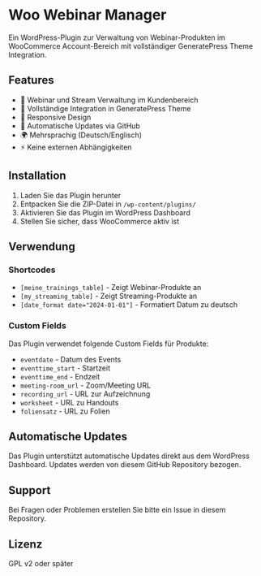 # Woo Webinar Manager

Ein WordPress-Plugin zur Verwaltung von Webinar-Produkten im WooCommerce Account-Bereich mit vollständiger GeneratePress Theme Integration.

## Features

- 🎯 Webinar und Stream Verwaltung im Kundenbereich
- 🎨 Vollständige Integration in GeneratePress Theme
- 📱 Responsive Design
- 🔄 Automatische Updates via GitHub
- 🌍 Mehrsprachig (Deutsch/Englisch)
- ⚡ Keine externen Abhängigkeiten

## Installation

1. Laden Sie das Plugin herunter
2. Entpacken Sie die ZIP-Datei in `/wp-content/plugins/`
3. Aktivieren Sie das Plugin im WordPress Dashboard
4. Stellen Sie sicher, dass WooCommerce aktiv ist

## Verwendung

### Shortcodes

- `[meine_trainings_table]` - Zeigt Webinar-Produkte an
- `[my_streaming_table]` - Zeigt Streaming-Produkte an
- `[date_format date="2024-01-01"]` - Formatiert Datum zu deutsch

### Custom Fields

Das Plugin verwendet folgende Custom Fields für Produkte:

- `eventdate` - Datum des Events
- `eventtime_start` - Startzeit
- `eventtime_end` - Endzeit
- `meeting-room_url` - Zoom/Meeting URL
- `recording_url` - URL zur Aufzeichnung
- `worksheet` - URL zu Handouts
- `foliensatz` - URL zu Folien

## Automatische Updates

Das Plugin unterstützt automatische Updates direkt aus dem WordPress Dashboard. Updates werden von diesem GitHub Repository bezogen.

## Support

Bei Fragen oder Problemen erstellen Sie bitte ein Issue in diesem Repository.

## Lizenz

GPL v2 oder später
